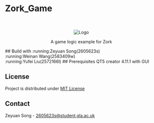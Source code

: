 # Zork_Game
<br />
<div align="center">
  <br />
  <img src="image_forder/logo2.jpg" alt="Logo">
  <p align="center">
    A game logic example for Zork
    <br />
    </p>
</div>
## Build with
:running:Zeyuan Song(2605623s)<br>:running:Weinan Wang(2583409w)<br>:running:Yufei Liu(2572166l)
## Prerequisites
QT5 creator 4.11.1 with GUI<br>


## License
Project is distributed under <a href="https://github.com/zeyuan-song0204/Remote-infrared-thermometer-/blob/main/LICENSE">MIT License</a>
## Contact
Zeyuan Song - 2605623s@student.gla.ac.uk








